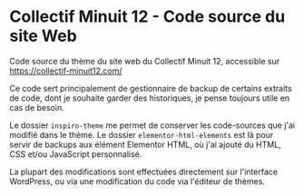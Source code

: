 # Collectif Minuit 12 - Code source du site Web

Code source du thème du site web du Collectif Minuit 12, accessible sur <https://collectif-minuit12.com/>

Ce code sert principalement de gestionnaire de backup de certains extraits de code, dont je souhaite garder des historiques, je pense toujours utile en cas de besoin.

Le dossier `inspiro-theme` me permet de conserver les code-sources que j'ai modifié dans le thème. Le dossier `elementor-html-elements` est là pour servir de backups aux élément Elementor HTML, où j'ai  ajouté du HTML, CSS et/ou JavaScript personnalisé.

La plupart des modifications sont effectuées directement sur l'interface WordPress, ou via une modification du code via l'éditeur de thèmes.
